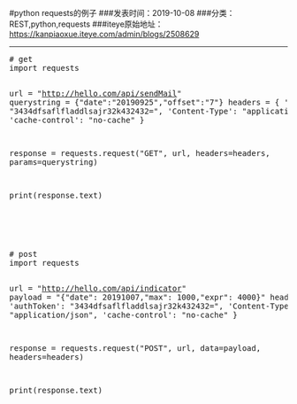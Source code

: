 #python requests的例子
###发表时间：2019-10-08
###分类：REST,python,requests
###iteye原始地址：<a href="https://kanpiaoxue.iteye.com/admin/blogs/2508629" target="_blank">https://kanpiaoxue.iteye.com/admin/blogs/2508629</a>

---

<div class="iteye-blog-content-contain" style="font-size: 14px;"> 
 <pre name="code" class="python"># get
import requests

url = "http://hello.com/api/sendMail"
querystring = {"date":"20190925","offset":"7"}
headers = {
    'authToken': "3434dfsaflfladdlsajr32k432432=",
    'Content-Type': "application/json",
    'cache-control': "no-cache"
    }

response = requests.request("GET", url, headers=headers, params=querystring)

print(response.text)</pre> 
 <p>&nbsp;</p> 
 <p>&nbsp;</p> 
 <pre name="code" class="python"># post
import requests

url = "http://hello.com/api/indicator"
payload = "{\"date\": 20191007,\"max\": 1000,\"expr\": 4000}"
headers = {
    'authToken': "3434dfsaflfladdlsajr32k432432=",
    'Content-Type': "application/json",
    'cache-control': "no-cache"
    }

response = requests.request("POST", url, data=payload, headers=headers)

print(response.text)</pre> 
 <p>&nbsp;</p> 
</div>